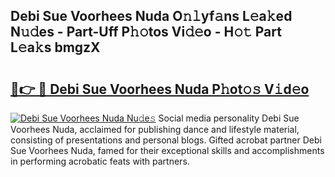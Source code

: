 ## Debi Sue Voorhees Nuda O𝚗𝚕yf𝚊ns L𝚎a𝚔ed N𝚞𝚍es - Part-Uff P𝚑𝚘tos Vi𝚍𝚎o - H𝚘𝚝 Part L𝚎a𝚔s bmgzX

# <h2><a href="http://kf5bq1.oniu.top/?m=Debi+Sue+Voorhees+Nuda">🔗👉 🔴 Debi Sue Voorhees Nuda P𝚑ot𝚘𝚜 V𝚒d𝚎o</a></h2>

[![Debi Sue Voorhees Nuda Nu𝚍e𝚜](https://i.imgur.com/0qMVB7G.gif)](http://kf5bq1.oniu.top/?m=Debi+Sue+Voorhees+Nuda)
Social media personality Debi Sue Voorhees Nuda, acclaimed for publishing dance and lifestyle material, consisting of presentations and personal blogs. Gifted acrobat partner Debi Sue Voorhees Nuda, famed for their exceptional skills and accomplishments in performing acrobatic feats with partners.  
